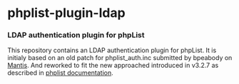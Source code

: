 # phplist-plugin-ldap
### LDAP authentication plugin for phpList

This repository contains an LDAP authentication plugin for phpList.
It is initialy based on an old patch for phplist_auth.inc submitted by bpeabody on [Mantis](https://mantis.phplist.org/view.php?id=9816).
And reworked to fit the new approached introduced in v3.2.7 as described in [phplist documentation](https://resources.phplist.com/develop/authentication_plugin).
